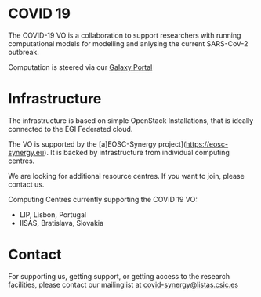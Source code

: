 # COVID 19

The COVID-19 VO is a collaboration to support researchers with running
computational models for modelling and anlysing the current SARS-CoV-2
outbreak.

Computation is steered via our [Galaxy Portal](XXXXXXXXX__Put_link_here)

# Infrastructure

The infrastructure is based on simple OpenStack Installations, that is
ideally connected to the EGI Federated cloud.

The VO is supported by the [a]EOSC-Synergy
project](https://eosc-synergy.eu). It is backed by infrastructure from
individual computing centres. 

We are looking for additional resource centres. If you want to join,
please contact us.

Computing Centres currently supporting the COVID 19 VO:

- LIP, Lisbon, Portugal
- IISAS, Bratislava, Slovakia

# Contact

For supporting us, getting support, or getting access to the research
facilities, please contact our mailinglist at
covid-synergy@listas.csic.es
